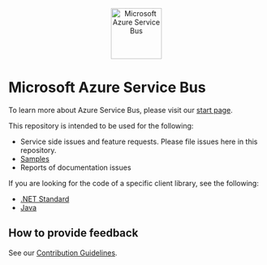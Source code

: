 ﻿<p align="center">
  <img src="service-bus.png" alt="Microsoft Azure Service Bus" width="100"/>
</p>

# Microsoft Azure Service Bus

To learn more about Azure Service Bus, please visit our [start page](https://azure.microsoft.com/services/service-bus/).

This repository is intended to be used for the following:
* Service side issues and feature requests. Please file issues here in this repository.
* [Samples](./samples/readme.md)
* Reports of documentation issues

If you are looking for the code of a specific client library, see the following:
* [.NET Standard](https://github.com/azure/azure-service-bus-dotnet)
* [Java](https://github.com/azure/azure-service-bus-java)

## How to provide feedback

See our [Contribution Guidelines](./.github/CONTRIBUTING.md).